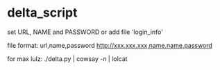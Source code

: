 # delta_script

set URL, NAME and PASSWORD or add file 'login_info'

file format:
url,name,password
http://xxx.xxx.xxx,name.name,password

for max lulz: ./delta.py | cowsay -n | lolcat
